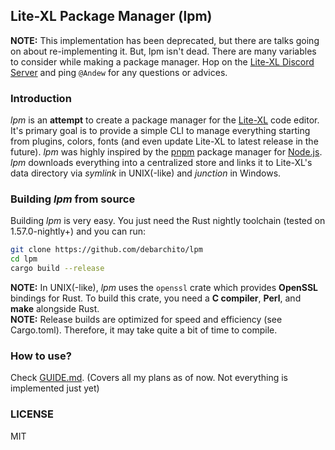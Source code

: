 ## Lite-XL Package Manager (lpm)

**NOTE:** This implementation has been deprecated, but there are talks going on about re-implementing it. But, lpm isn't dead. There are many variables to consider while making a package manager. Hop on the [Lite-XL Discord Server](https://discord.gg/RWzqC3nx7K) and ping `@Andew` for any questions or advices.

### Introduction

*lpm* is an **attempt** to create a package manager for the [Lite-XL](https://github.com/lite-xl/lite-xl) code editor. It's primary goal is to provide a simple CLI to manage everything starting from plugins, colors, fonts (and even update Lite-XL to latest release in the future). *lpm* was highly inspired by the [pnpm](https://github.com/pnpm/pnpm) package manager for [Node.js](https://nodejs.org). *lpm* downloads everything into a centralized store and links it to Lite-XL's data directory via *symlink* in UNIX(-like) and *junction* in Windows.

### Building *lpm* from source

Building *lpm* is very easy. You just need the Rust nightly toolchain (tested on 1.57.0-nightly+) and you can run:
```bash
git clone https://github.com/debarchito/lpm
cd lpm
cargo build --release
```
**NOTE:** In UNIX(-like), *lpm* uses the `openssl` crate which provides **OpenSSL** bindings for Rust. To build this crate, you need a **C compiler**, **Perl**, and **make** alongside Rust.<br>
**NOTE:** Release builds are optimized for speed and efficiency (see Cargo.toml). Therefore, it may take quite a bit of time to compile.

### How to use?

Check [GUIDE.md](https://github.com/debarchito/lpm/blob/main/GUIDE.md). (Covers all my plans as of now. Not everything is implemented just yet)

### LICENSE
MIT
